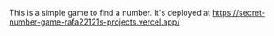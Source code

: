 This is a simple game to find a number. It's deployed at https://secret-number-game-rafa22121s-projects.vercel.app/
